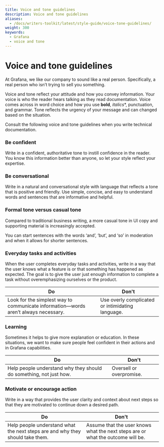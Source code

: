 ```yaml
---
title: Voice and tone guidelines
description: Voice and tone guidelines
aliases:
  - /docs/writers-toolkit/latest/style-guide/voice-tone-guidelines/
weight: 300
keywords:
  - Grafana
  - voice and tone
---
```


# Voice and tone guidelines

At Grafana, we like our company to sound like a real person. Specifically, a real person who isn’t trying to sell you something.

Voice and tone reflect your attitude and how you convey information. Your voice is who the reader hears talking as they read documentation. Voice comes across in word choice and how you use **bold**, *italics**, punctuation, and grammar. Tone reflects the urgency of your message and can changed based on the situation.

Consult the following voice and tone guidelines when you write technical documentation.

### Be confident

Write in a confident, authoritative tone to instill confidence in the reader. You know this
information better than anyone, so let your style reflect your expertise.

### Be conversational

Write in a natural and conversational style with language that reflects a tone that is positive and friendly. Use simple, concise, and easy to understand words and sentences that are informative and helpful.

### Formal tone versus casual tone

Compared to traditional business writing, a more casual tone in UI copy and supporting material is increasingly accepted.

You can start sentences with the words ‘and’, ‘but’, and ‘so’ in moderation and when it allows for shorter sentences.

### Everyday tasks and activities

When the user completes everyday tasks and activities, write in a way that the user knows what a feature is or that something has happened as expected. The goal is to give the user just enough information to complete a task without overemphasizing ourselves or the product.

| Do  | Don't |
|---|---|
| Look for the simplest way to communicate information—words aren’t always necessary. | Use overly complicated or intimidating language. |

### Learning

Sometimes it helps to give more explanation or education. In these situations, we want to make sure people feel confident in their actions and in Grafana capabilities.

| Do  | Don't |
|---|---|
| Help people understand why they should do something, not just how. | Oversell or overpromise. |

### Motivate or encourage action

Write in a way that provides the user clarity and context about next steps so that they are motivated to continue down a desired path.

| Do  | Don't |
|---|---|
| Help people understand what the next steps are and why they should take them. | Assume that the user knows what the next steps are or what the outcome will be. |
